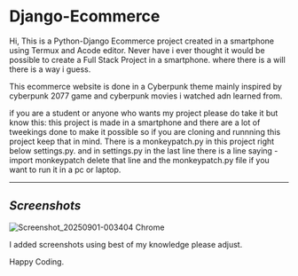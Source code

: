 # Django-Ecommerce
Hi,
This is a Python-Django Ecommerce project created in a smartphone using Termux and Acode editor.
Never have i ever thought it would be possible to create a Full Stack Project in a smartphone. where there is a will there is a way i guess.

This ecommerce website is done in a Cyberpunk theme mainly inspired by cyberpunk 2077 game and cyberpunk movies i watched adn learned from.

if you are a student or anyone who wants my project please do take it but know this:
    this project is made in a smartphone and there are a lot of tweekings done to make it possible so if you are cloning and runnning this project keep that in mind.
    There is a monkeypatch.py in this project right below settings.py. and in settings.py in the last line there is a line saying
    -import monkeypatch
    delete that line and the monkeypatch.py file if you want to run it in a pc or laptop.

_______________________________________________________________________________________________________________________________
*Screenshots*
-------------
![Screenshot_20250901-003404 Chrome](https://github.com/user-attachments/assets/b21f764d-982c-478d-a7b6-aed7baba062d)

I added screenshots using best of my knowledge please adjust.

Happy Coding.
